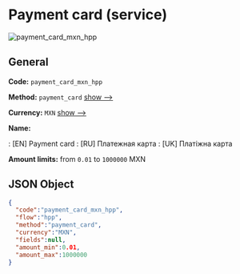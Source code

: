 
# Payment card (service) 
![payment_card_mxn_hpp](https://static.openfintech.io/payment_methods/payment_card_mxn_hpp/logo.svg?w=400&c=v0.59.26#w200)  

## General 
 
**Code:** `payment_card_mxn_hpp` 
 
**Method:** `payment_card` 
 [show -->](/payment-methods/payment_card/) 
 
**Currency:** `MXN` [show -->](/currencies/MXN/) 
 
**Name:** 
 
:	[EN] Payment card 
:	[RU] Платежная карта 
:	[UK] Платіжна карта 
 
**Amount limits:** from `0.01` to `1000000` MXN 

## JSON Object 

```json
{
  "code":"payment_card_mxn_hpp",
  "flow":"hpp",
  "method":"payment_card",
  "currency":"MXN",
  "fields":null,
  "amount_min":0.01,
  "amount_max":1000000
}
```  
